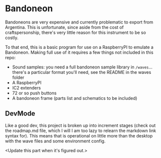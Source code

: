 # Bandoneon

Bandoneons are very expensive and currently problematic to export from
Argentina. This is unfortunate, since aside from the cost of craftspersonship,
there's very little reason for this instrument to be so costly.

To that end, this is a basic program for use on a RaspberryPI to emulate a
Bandoneon. Making full use of it requires a few things not included in this
repo:

- Sound samples: you need a full bandoneon sample library in `/waves`... there's
  a particular format you'll need, see the README in the waves folder
- A RaspberryPI
- IC2 extenders
- 72 or so push buttons
- A bandoneon frame (parts list and schematics to be included)


## DevMode

Like a good dev, this project is broken up into increment stages (check out the
roadmap.md file, which I will I am too lazy to relearn the markdown link syntax
for). This means that is operational on little more than the desktop with the
wave files and some environment config.

<Update this part when it's figured out.>
